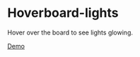 # Hoverboard-lights

Hover over the board to see lights glowing.

<a href="https://void-lucifer.github.io/hoverboard-lights/" target="_blank">Demo</a>
